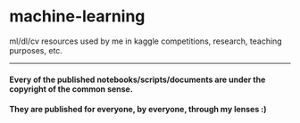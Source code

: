 # machine-learning

ml/dl/cv resources used by me in kaggle competitions, research, teaching purposes, etc.

---

#### Every of the published notebooks/scripts/documents are under the copyright of the common sense.
#### They are published for everyone, by everyone, through my lenses :)
